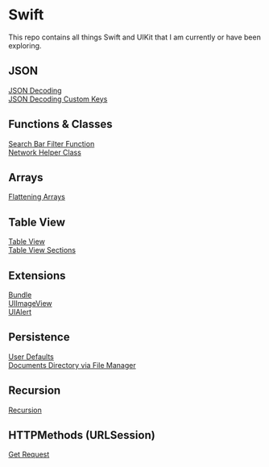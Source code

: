 # Swift

This repo contains all things Swift and UIKit that I am currently or have been exploring.

## JSON </br> 
[JSON Decoding](JSON/JSONDecoding.md) </br>
[JSON Decoding Custom Keys](JSON/JSONCustomKeys.md)

## Functions & Classes
[Search Bar Filter Function](HelperFunctions/SearchBarFilter.md) </br>
[Network Helper Class](HelperFunctions/NetworkHelper.md)

## Arrays
[Flattening Arrays](Arrays/FlatteningArrays.md)

## Table View
[Table View ](TableViews/TableView.md) </br>
[Table View Sections](TableViews/TableViewSections.md)

## Extensions
[Bundle](Extensions/Bundle-Main.md) </br>
[UIImageView](Extensions/UIImageView.md) </br>
[UIAlert](Extensions/VC-Alert.md)

## Persistence
[User Defaults](DataPersistence/UserDefaults.md) </br>
[Documents Directory via File Manager](DataPersistence/FileManager.md) </br>

## Recursion
[Recursion](Recursion/Recursion.md)

## HTTPMethods (URLSession)
[Get Request](HTTPMethods/GETREADME.md)

